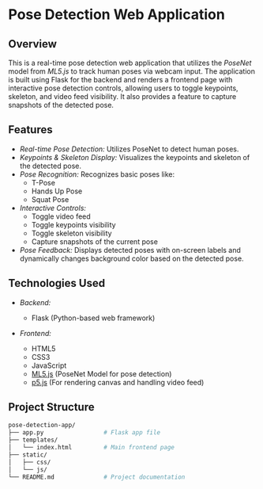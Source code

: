 # Pose Detection Web Application

## Overview

This is a real-time pose detection web application that utilizes the *PoseNet* model from *ML5.js* to track human poses via webcam input. The application is built using Flask for the backend and renders a frontend page with interactive pose detection controls, allowing users to toggle keypoints, skeleton, and video feed visibility. It also provides a feature to capture snapshots of the detected pose.

## Features

- *Real-time Pose Detection:* Utilizes PoseNet to detect human poses.
- *Keypoints & Skeleton Display:* Visualizes the keypoints and skeleton of the detected pose.
- *Pose Recognition:* Recognizes basic poses like:
  - T-Pose
  - Hands Up Pose
  - Squat Pose
- *Interactive Controls:*
  - Toggle video feed
  - Toggle keypoints visibility
  - Toggle skeleton visibility
  - Capture snapshots of the current pose
- *Pose Feedback:* Displays detected poses with on-screen labels and dynamically changes background color based on the detected pose.

## Technologies Used

- *Backend:*
  - Flask (Python-based web framework)

- *Frontend:*
  - HTML5
  - CSS3
  - JavaScript
  - [ML5.js](https://ml5js.org/) (PoseNet Model for pose detection)
  - [p5.js](https://p5js.org/) (For rendering canvas and handling video feed)

## Project Structure

```bash
pose-detection-app/
├── app.py                 # Flask app file
├── templates/
│   └── index.html         # Main frontend page
├── static/
│   ├── css/
│   └── js/
└── README.md              # Project documentation
